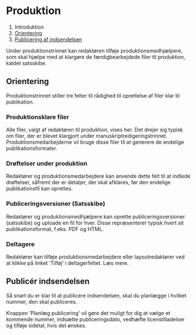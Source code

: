 # Produktion

1. Introduktion
2. [Orientering](#orientering)
3. [Publicering af indsendelsen](#publicér-indsendelsen)

Under produktionstrinnet kan redaktøren tilføje produktionsmedhjælpere, som skal hjælpe med at klargøre de færdigbearbejdede filer til produktion, kaldet satsskibe.

## Orientering

Produktionstrinnet stiller tre felter til rådighed til oprettelse af filer klar til publikation.

### Produktionsklare filer

Alle filer, valgt af redaktøren til produktion, vises her. Det drejer sig typisk om filer, der er blevet klargjort under manuskriptredigeringstrinnet. Produktionsmedarbejderne vil bruge disse filer til at generere de endelige publikationsformater.

### Drøftelser under produktion

Redaktører og produktionsmedarbejdere kan anvende dette felt til at indlede drøftelser, såfremt der er detaljer, der skal afklares, før den endelige publikationsfil kan oprettes.

### Publiceringsversioner \(Satsskibe\)

Redaktører og produktionsmedhjælpere kan oprette publiceringsversioner \(satsskibe\) og uploade en fil for hver. Disse repræsenterer typisk hvert sit publikationsformat, f.eks. PDF og HTML.

### Deltagere

Redaktører kan tilføje produktionsmedarbejdere eller layoutredaktører ved at klikke på linket ’Tilføj’ i deltagerfeltet. Læs mere.

## Publicér indsendelsen

Så snart du er klar til at publicere indsendelsen, skal du planlægge i hvilket nummer, den skal publiceres.

Knappen ’Planlæg publicering’ vil gøre det muligt for dig at vælge et kommende nummer, indsætte publiceringsdato, vedhæfte licenstilladelser og tilføje sidetal, hvis det ønskes.

